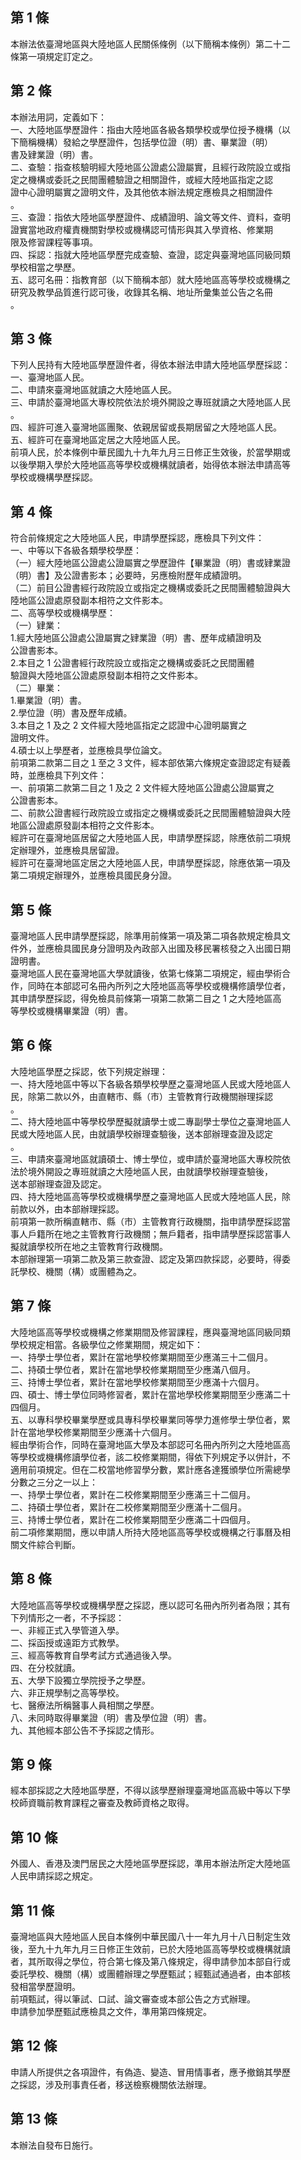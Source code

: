 第 1 條
-------
本辦法依臺灣地區與大陸地區人民關係條例（以下簡稱本條例）第二十二  
條第一項規定訂定之。

第 2 條
-------
本辦法用詞，定義如下：  
一、大陸地區學歷證件：指由大陸地區各級各類學校或學位授予機構（以  
    下簡稱機構）發給之學歷證件，包括學位證（明）書、畢業證（明）  
    書及肄業證（明）書。  
二、查驗：指查核驗明經大陸地區公證處公證屬實，且經行政院設立或指  
    定之機構或委託之民間團體驗證之相關證件，或經大陸地區指定之認  
    證中心證明屬實之證明文件，及其他依本辦法規定應檢具之相關證件  
    。  
三、查證：指依大陸地區學歷證件、成績證明、論文等文件、資料，查明  
    證實當地政府權責機關對學校或機構認可情形與其入學資格、修業期  
    限及修習課程等事項。  
四、採認：指就大陸地區學歷完成查驗、查證，認定與臺灣地區同級同類  
    學校相當之學歷。  
五、認可名冊：指教育部（以下簡稱本部）就大陸地區高等學校或機構之  
    研究及教學品質進行認可後，收錄其名稱、地址所彙集並公告之名冊  
    。

第 3 條
-------
下列人民持有大陸地區學歷證件者，得依本辦法申請大陸地區學歷採認：  
一、臺灣地區人民。  
二、申請來臺灣地區就讀之大陸地區人民。  
三、申請於臺灣地區大專校院依法於境外開設之專班就讀之大陸地區人民  
    。  
四、經許可進入臺灣地區團聚、依親居留或長期居留之大陸地區人民。  
五、經許可在臺灣地區定居之大陸地區人民。  
前項人民，於本條例中華民國九十九年九月三日修正生效後，於當學期或  
以後學期入學於大陸地區高等學校或機構就讀者，始得依本辦法申請高等  
學校或機構學歷採認。

第 4 條
-------
符合前條規定之大陸地區人民，申請學歷採認，應檢具下列文件：  
一、中等以下各級各類學校學歷：  
（一）經大陸地區公證處公證屬實之學歷證件【畢業證（明）書或肄業證  
      （明）書】及公證書影本；必要時，另應檢附歷年成績證明。  
（二）前目公證書經行政院設立或指定之機構或委託之民間團體驗證與大  
      陸地區公證處原發副本相符之文件影本。  
二、高等學校或機構學歷：  
（一）肄業：  
      1.經大陸地區公證處公證屬實之肄業證（明）書、歷年成績證明及  
        公證書影本。  
      2.本目之 1  公證書經行政院設立或指定之機構或委託之民間團體  
        驗證與大陸地區公證處原發副本相符之文件影本。  
（二）畢業：  
      1.畢業證（明）書。  
      2.學位證（明）書及歷年成績。  
      3.本目之 1  及之 2  文件經大陸地區指定之認證中心證明屬實之  
        證明文件。  
      4.碩士以上學歷者，並應檢具學位論文。  
前項第二款第二目之１至之３文件，經本部依第六條規定查證認定有疑義  
時，並應檢具下列文件：  
一、前項第二款第二目之 1  及之 2  文件經大陸地區公證處公證屬實之  
    公證書影本。  
二、前款公證書經行政院設立或指定之機構或委託之民間團體驗證與大陸  
    地區公證處原發副本相符之文件影本。  
經許可在臺灣地區居留之大陸地區人民，申請學歷採認，除應依前二項規  
定辦理外，並應檢具居留證。  
經許可在臺灣地區定居之大陸地區人民，申請學歷採認，除應依第一項及  
第二項規定辦理外，並應檢具國民身分證。

第 5 條
-------
臺灣地區人民申請學歷採認，除準用前條第一項及第二項各款規定檢具文  
件外，並應檢具國民身分證明及內政部入出國及移民署核發之入出國日期  
證明書。  
臺灣地區人民在臺灣地區大學就讀後，依第七條第二項規定，經由學術合  
作，同時在本部認可名冊內所列之大陸地區高等學校或機構修讀學位者，  
其申請學歷採認，得免檢具前條第一項第二款第二目之 1  之大陸地區高  
等學校或機構畢業證（明）書。

第 6 條
-------
大陸地區學歷之採認，依下列規定辦理：  
一、持大陸地區中等以下各級各類學校學歷之臺灣地區人民或大陸地區人  
    民，除第二款以外，由直轄市、縣（市）主管教育行政機關辦理採認  
    。  
二、持大陸地區中等學校學歷擬就讀學士或二專副學士學位之臺灣地區人  
    民或大陸地區人民，由就讀學校辦理查驗後，送本部辦理查證及認定  
    。  
三、申請來臺灣地區就讀碩士、博士學位，或申請於臺灣地區大專校院依  
    法於境外開設之專班就讀之大陸地區人民，由就讀學校辦理查驗後，  
    送本部辦理查證及認定。  
四、持大陸地區高等學校或機構學歷之臺灣地區人民或大陸地區人民，除  
    前款以外，由本部辦理採認。  
前項第一款所稱直轄市、縣（市）主管教育行政機關，指申請學歷採認當  
事人戶籍所在地之主管教育行政機關；無戶籍者，指申請學歷採認當事人  
擬就讀學校所在地之主管教育行政機關。  
本部辦理第一項第二款及第三款查證、認定及第四款採認，必要時，得委  
託學校、機關（構）或團體為之。

第 7 條
-------
大陸地區高等學校或機構之修業期間及修習課程，應與臺灣地區同級同類  
學校規定相當。各級學位之修業期間，規定如下：  
一、持學士學位者，累計在當地學校修業期間至少應滿三十二個月。  
二、持碩士學位者，累計在當地學校修業期間至少應滿八個月。  
三、持博士學位者，累計在當地學校修業期間至少應滿十六個月。  
四、碩士、博士學位同時修習者，累計在當地學校修業期間至少應滿二十  
    四個月。  
五、以專科學校畢業學歷或具專科學校畢業同等學力進修學士學位者，累  
    計在當地學校修業期間至少應滿十六個月。  
經由學術合作，同時在臺灣地區大學及本部認可名冊內所列之大陸地區高  
等學校或機構修讀學位者，該二校修業期間，得依下列規定予以併計，不  
適用前項規定。但在二校當地修習學分數，累計應各達獲頒學位所需總學  
分數之三分之一以上：  
一、持學士學位者，累計在二校修業期間至少應滿三十二個月。  
二、持碩士學位者，累計在二校修業期間至少應滿十二個月。  
三、持博士學位者，累計在二校修業期間至少應滿二十四個月。  
前二項修業期間，應以申請人所持大陸地區高等學校或機構之行事曆及相  
關文件綜合判斷。

第 8 條
-------
大陸地區高等學校或機構學歷之採認，應以認可名冊內所列者為限；其有  
下列情形之一者，不予採認：  
一、非經正式入學管道入學。  
二、採函授或遠距方式教學。  
三、經高等教育自學考試方式通過後入學。  
四、在分校就讀。  
五、大學下設獨立學院授予之學歷。  
六、非正規學制之高等學校。  
七、醫療法所稱醫事人員相關之學歷。  
八、未同時取得畢業證（明）書及學位證（明）書。  
九、其他經本部公告不予採認之情形。

第 9 條
-------
經本部採認之大陸地區學歷，不得以該學歷辦理臺灣地區高級中等以下學  
校師資職前教育課程之審查及教師資格之取得。

第 10 條
--------
外國人、香港及澳門居民之大陸地區學歷採認，準用本辦法所定大陸地區  
人民申請採認之規定。

第 11 條
--------
臺灣地區與大陸地區人民自本條例中華民國八十一年九月十八日制定生效  
後，至九十九年九月三日修正生效前，已於大陸地區高等學校或機構就讀  
者，其所取得之學位，符合第七條及第八條規定，得申請參加本部自行或  
委託學校、機關（構）或團體辦理之學歷甄試；經甄試通過者，由本部核  
發相當學歷證明。  
前項甄試，得以筆試、口試、論文審查或本部公告之方式辦理。  
申請參加學歷甄試應檢具之文件，準用第四條規定。

第 12 條
--------
申請人所提供之各項證件，有偽造、變造、冒用情事者，應予撤銷其學歷  
之採認，涉及刑事責任者，移送檢察機關依法辦理。

第 13 條
--------
本辦法自發布日施行。

